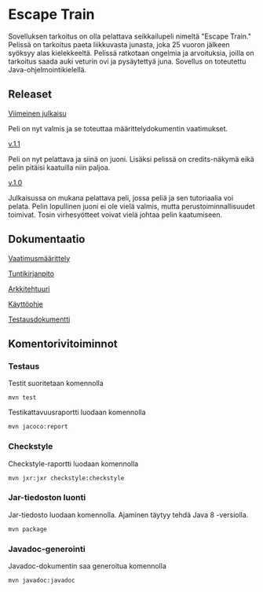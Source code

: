 # Escape Train

Sovelluksen tarkoitus on olla pelattava seikkailupeli nimeltä "Escape Train." Pelissä on tarkoitus paeta liikkuvasta junasta, joka 25 vuoron jälkeen syöksyy alas kielekkeeltä. Pelissä ratkotaan ongelmia ja arvoituksia, joilla on tarkoitus saada auki veturin ovi ja pysäytettyä juna. Sovellus on toteutettu Java-ohjelmointikielellä. 

## Releaset

[Viimeinen julkaisu](https://github.com/Varjokorento/Ohjelmistotekniikka/releases/tag/1.2)

Peli on nyt valmis ja se toteuttaa määrittelydokumentin vaatimukset. 

[v.1.1](https://github.com/Varjokorento/Ohjelmistotekniikka/releases/tag/1.1)

Peli on nyt pelattava ja siinä on juoni. Lisäksi pelissä on credits-näkymä eikä pelin pitäisi kaatuilla niin paljoa. 

[v.1.0](https://github.com/Varjokorento/Ohjelmistotekniikka/releases/tag/v1.0)

Julkaisussa on mukana pelattava peli, jossa peliä ja sen tutoriaalia voi pelata.  Pelin lopullinen juoni ei ole vielä valmis, mutta perustoiminnallisuudet toimivat. Tosin virhesyötteet voivat vielä johtaa pelin kaatumiseen. 

## Dokumentaatio

[Vaatimusmäärittely](https://github.com/Varjokorento/Ohjelmistotekniikka/blob/master/EscapeTrain/EscapeTrain/Dokumentaatio/vaatimusmaarittely.md)

[Tuntikirjanpito](https://github.com/Varjokorento/Ohjelmistotekniikka/blob/master/EscapeTrain/EscapeTrain/Dokumentaatio/tuntikirjanpito.md)

[Arkkitehtuuri](https://github.com/Varjokorento/Ohjelmistotekniikka/blob/master/EscapeTrain/EscapeTrain/Dokumentaatio/arkkitehtuuri.md)

[Käyttöohje](https://github.com/Varjokorento/Ohjelmistotekniikka/blob/master/EscapeTrain/EscapeTrain/Dokumentaatio/kayttoohje.md)

[Testausdokumentti](https://github.com/Varjokorento/Ohjelmistotekniikka/blob/master/EscapeTrain/EscapeTrain/Dokumentaatio/testausdokumentti.md)

## Komentorivitoiminnot

### Testaus

Testit suoritetaan komennolla

```
mvn test
```

Testikattavuusraportti luodaan komennolla

```
mvn jacoco:report
```

### Checkstyle

Checkstyle-raportti luodaan komennolla


```
mvn jxr:jxr checkstyle:checkstyle
```

### Jar-tiedoston luonti

Jar-tiedosto luodaan komennolla. Ajaminen täytyy tehdä Java 8 -versiolla. 


```
mvn package
```

### Javadoc-generointi

Javadoc-dokumentin saa generoitua komennolla


```
mvn javadoc:javadoc
```

